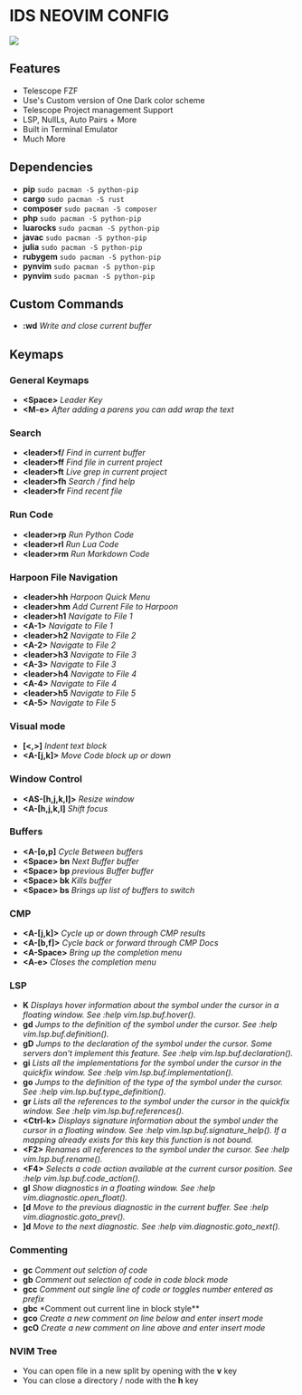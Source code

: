 # IDS NEOVIM CONFIG
![](https://i.imgur.com/PYl9I4Q.png) 
## Features
- Telescope FZF
- Use's Custom version of One Dark color scheme
- Telescope Project management Support
- LSP, NullLs, Auto Pairs + More
- Built in Terminal Emulator
- Much More

## Dependencies
- **pip** `sudo pacman -S python-pip`
- **cargo** `sudo pacman -S rust`
- **composer** `sudo pacman -S composer`
- **php** `sudo pacman -S python-pip`
- **luarocks** `sudo pacman -S python-pip`
- **javac** `sudo pacman -S python-pip`
- **julia** `sudo pacman -S python-pip`
- **rubygem** `sudo pacman -S python-pip`
- **pynvim** `sudo pacman -S python-pip`
- **pynvim** `sudo pacman -S python-pip`

## Custom Commands
- **:wd** _Write and close current buffer_

## Keymaps

### General Keymaps
- **\<Space>** _Leader Key_
- **\<M-e>** _After adding a parens you can add wrap the text_

### Search
- **\<leader>f/** _Find in current buffer_
- **\<leader>ff** _Find file in current project_
- **\<leader>ft** _Live grep in current project_
- **\<leader>fh** _Search / find help_
- **\<leader>fr** _Find recent file_

### Run Code
- **\<leader>rp** _Run Python Code_
- **\<leader>rl** _Run Lua Code_
- **\<leader>rm** _Run Markdown Code_

### Harpoon File Navigation
- **\<leader>hh** _Harpoon Quick Menu_
- **\<leader>hm** _Add Current File to Harpoon_
- **\<leader>h1** _Navigate to File 1_
- **\<A-1>** _Navigate to File 1_
- **\<leader>h2** _Navigate to File 2_
- **\<A-2>** _Navigate to File 2_
- **\<leader>h3** _Navigate to File 3_
- **\<A-3>** _Navigate to File 3_
- **\<leader>h4** _Navigate to File 4_
- **\<A-4>** _Navigate to File 4_
- **\<leader>h5** _Navigate to File 5_
- **\<A-5>** _Navigate to File 5_

### Visual mode
- **\[<,>]** _Indent text block_
- **\<A-[j,k]>** _Move Code block up or down_

### Window Control
- **\<AS-[h,j,k,l]>** _Resize window_
- **\<A-[h,j,k,l]** _Shift focus_

### Buffers
- **\<A-[o,p]** _Cycle Between buffers_
- **\<Space> bn** _Next Buffer buffer_
- **\<Space> bp** _previous Buffer buffer_
- **\<Space> bk** _Kills buffer_
- **\<Space> bs** _Brings up list of buffers to switch_

### CMP
- **\<A-[j,k]>** _Cycle up or down through CMP results_
- **\<A-[b,f]>** _Cycle back or forward through CMP Docs_
- **\<A-Space>** _Bring up the completion menu_
- **\<A-e>** _Closes the completion menu_

### LSP
- **K** _Displays hover information about the symbol under the cursor in a floating window. See :help vim.lsp.buf.hover()._
- **gd** _Jumps to the definition of the symbol under the cursor. See :help vim.lsp.buf.definition()._
- **gD** _Jumps to the declaration of the symbol under the cursor. Some servers don't implement this feature. See :help vim.lsp.buf.declaration()._
- **gi** _Lists all the implementations for the symbol under the cursor in the quickfix window. See :help vim.lsp.buf.implementation()._
- **go** _Jumps to the definition of the type of the symbol under the cursor. See :help vim.lsp.buf.type_definition()._
- **gr** _Lists all the references to the symbol under the cursor in the quickfix window. See :help vim.lsp.buf.references()._
- **\<Ctrl-k>** _Displays signature information about the symbol under the cursor in a floating window. See :help vim.lsp.buf.signature_help(). If a mapping already exists for this key this function is not bound._
- **\<F2>** _Renames all references to the symbol under the cursor. See :help vim.lsp.buf.rename()._
- **\<F4>** _Selects a code action available at the current cursor position. See :help vim.lsp.buf.code_action()._
- **gl** _Show diagnostics in a floating window. See :help vim.diagnostic.open_float()._
- **[d** _Move to the previous diagnostic in the current buffer. See :help vim.diagnostic.goto_prev()._
- **]d** _Move to the next diagnostic. See :help vim.diagnostic.goto_next()._

### Commenting
- **gc** _Comment out selction of code_
- **gb** _Comment out selection of code in code block mode_
- **gcc** _Comment out single line of code or toggles number entered as prefix_
- **gbc** \*Comment out current line in block style\*\*
- **gco** _Create a new comment on line below and enter insert mode_
- **gcO** _Create a new comment on line above and enter insert mode_

### NVIM Tree
- You can open file in a new split by opening with the **v** key
- You can close a directory / node with the **h** key

